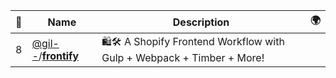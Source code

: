 |:star2: | Name | Description | 🌍|
|---|---|---|---|
|8|[@gil--](https://github.com/gil--)/[**frontify**](https://github.com/gil--/frontify)|🛍🛠 A Shopify Frontend Workflow with Gulp + Webpack + Timber + More!||


